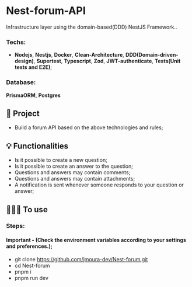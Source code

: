 # Nest-forum-API
Infrastructure layer using the domain-based(DDD) NestJS Framework..

### Techs:
- **Nodejs**, **Nestjs**, **Docker**, **Clean-Architecture**, **DDD(Domain-driven-design)**, **Supertest**, **Typescript**, **Zod**, **JWT-authenticate**, **Tests(Unit tests and E2E)**;

### Database:
**PrismaORM**, **Postgres**

## 📁 Project

- Build a forum API based on the above technologies and rules;

## 💡 Functionalities

- Is it possible to create a new question;
- Is it possible to create an answer to the question;
- Questions and answers may contain comments;
- Questions and answers may contain attachments;
- A notification is sent whenever someone responds to your question or answer;


## 👨🏽‍💻 To use
### Steps:
#### Important - (Check the environment variables according to your settings and preferences.);

- git clone https://github.com/jmoura-dev/Nest-forum.git
- cd Nest-forum
- pnpm i
- pnpm run dev
